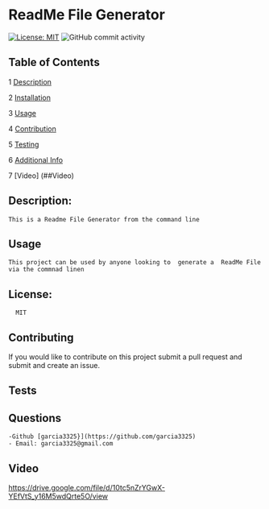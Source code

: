 # ReadMe File Generator

  [![License: MIT](https://img.shields.io/badge/License-MIT-yellow.svg)](https://opensource.org/licenses/MIT)
  ![GitHub commit activity](https://img.shields.io/github/commit-activity/w/garcia3325/readmegenerator)
   
   ## Table of Contents
   
 1 [Description](##description)
 
 2 [Installation](##installation)
 
 3 [Usage](##usage)
 
 4 [Contribution](##contribution)
 
 5 [Testing](##testing)
 
 6 [Additional Info](##Questions)
 
 7 [Video] (##Video)

   ## Description:
    This is a Readme File Generator from the command line
    
   ## Usage
    This project can be used by anyone looking to  generate a  ReadMe File via the commnad linen
   
   ## License:
      MIT
      
   ## Contributing
   If you would like to contribute on this project submit a pull request and submit and create an issue. 
   
  ## Tests
    
   ## Questions
    -Github [garcia3325}](https://github.com/garcia3325)
    - Email: garcia3325@gmail.com 
    
   ## Video
   https://drive.google.com/file/d/10tc5nZrYGwX-YEfVtS_y16M5wdQrte5O/view
